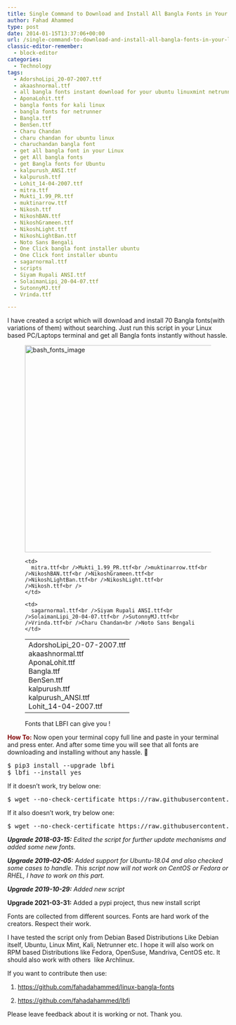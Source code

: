 ```yaml
---
title: Single Command to Download and Install All Bangla Fonts in Your Linux
author: Fahad Ahammed
type: post
date: 2014-01-15T13:37:06+00:00
url: /single-command-to-download-and-install-all-bangla-fonts-in-your-linux/
classic-editor-remember:
  - block-editor
categories:
  - Technology
tags:
  - AdorshoLipi_20-07-2007.ttf
  - akaashnormal.ttf
  - all bangla fonts instant download for your ubuntu linuxmint netrunner kororaa
  - AponaLohit.ttf
  - bangla fonts for kali linux
  - bangla fonts for netrunner
  - Bangla.ttf
  - BenSen.ttf
  - Charu Chandan
  - charu chandan for ubuntu linux
  - charuchandan bangla font
  - get all bangla font in your Linux
  - get All bangla fonts
  - get Bangla fonts for Ubuntu
  - kalpurush_ANSI.ttf
  - kalpurush.ttf
  - Lohit_14-04-2007.ttf
  - mitra.ttf
  - Mukti_1.99_PR.ttf
  - muktinarrow.ttf
  - Nikosh.ttf
  - NikoshBAN.ttf
  - NikoshGrameen.ttf
  - NikoshLight.ttf
  - NikoshLightBan.ttf
  - Noto Sans Bengali
  - One Click bangla font installer ubuntu
  - One Click font installer ubuntu
  - sagarnormal.ttf
  - scripts
  - Siyam Rupali ANSI.ttf
  - SolaimanLipi_20-04-07.ttf
  - SutonnyMJ.ttf
  - Vrinda.ttf

---
```

I have created a script which will download and install 70 Bangla fonts(with variations of them) without searching. Just run this script in your Linux based PC/Laptops terminal and get all Bangla fonts instantly without hassle.

<!--more-->

<div class="wp-block-image">
  <figure class="aligncenter"><a href="https://i0.wp.com/fahadahammed.com/wp-content/uploads/2014/01/bash_fonts_image.png"><img loading="lazy" width="660" height="472" src="https://i0.wp.com/fahadahammed.com/wp-content/uploads/2014/01/bash_fonts_image.png?resize=660%2C472" alt="bash_fonts_image" class="wp-image-1469" srcset="https://i0.wp.com/fahadahammed.com/wp-content/uploads/2014/01/bash_fonts_image.png?w=696&ssl=1 696w, https://i0.wp.com/fahadahammed.com/wp-content/uploads/2014/01/bash_fonts_image.png?resize=300%2C215&ssl=1 300w" sizes="(max-width: 660px) 100vw, 660px" data-recalc-dims="1" /></a></figure>
</div>

<figure class="wp-block-table is-style-regular">

<table>
  <tr>
    <td>
      AdorshoLipi_20-07-2007.ttf<br />akaashnormal.ttf<br />AponaLohit.ttf<br />Bangla.ttf<br />BenSen.ttf<br />kalpurush.ttf<br />kalpurush_ANSI.ttf<br />Lohit_14-04-2007.ttf
    </td>
    
    <td>
      mitra.ttf<br />Mukti_1.99_PR.ttf<br />muktinarrow.ttf<br />NikoshBAN.ttf<br />NikoshGrameen.ttf<br />NikoshLightBan.ttf<br />NikoshLight.ttf<br />Nikosh.ttf<br />
    </td>
    
    <td>
      sagarnormal.ttf<br />Siyam Rupali ANSI.ttf<br />SolaimanLipi_20-04-07.ttf<br />SutonnyMJ.ttf<br />Vrinda.ttf<br />Charu Chandan<br />Noto Sans Bengali
    </td>
  </tr>
</table><figcaption>Fonts that LBFI can give you !</figcaption></figure> 

**<span style="color: #800000;">How To:</span>** Now open your terminal copy full line and paste in your terminal and press enter. And after some time you will see that all fonts are downloading and installing without any hassle. 🙂

<pre class="EnlighterJSRAW" data-enlighter-language="shell" data-enlighter-theme="" data-enlighter-highlight="" data-enlighter-linenumbers="" data-enlighter-lineoffset="" data-enlighter-title="" data-enlighter-group="">$ pip3 install --upgrade lbfi
$ lbfi --install yes</pre>

If it doesn&#8217;t work, try below one:

<pre class="EnlighterJSRAW" data-enlighter-language="shell" data-enlighter-theme="" data-enlighter-highlight="" data-enlighter-linenumbers="" data-enlighter-lineoffset="" data-enlighter-title="" data-enlighter-group="">$ wget --no-check-certificate https://raw.githubusercontent.com/fahadahammed/linux-bangla-fonts/master/font.sh -O font.sh;chmod +x font.sh;bash font.sh;rm font.sh</pre>

If it also doesn&#8217;t work, try below one:

<pre class="EnlighterJSRAW" data-enlighter-language="shell" data-enlighter-theme="" data-enlighter-highlight="" data-enlighter-linenumbers="" data-enlighter-lineoffset="" data-enlighter-title="" data-enlighter-group="">$ wget --no-check-certificate https://raw.githubusercontent.com/fahadahammed/linux-bangla-fonts/master/dist/lbfi -O lbfi;chmod +x lbfi;./lbfi</pre>

_**Upgrade 2018-03-15:** Edited the script for further update mechanisms and added some new fonts._

_**Upgrade 2019-02-05:**&nbsp;Added support for Ubuntu-18.04 and also checked some cases to handle. This script now will not work on CentOS or Fedora or RHEL, I have to work on this part._

_**Upgrade 2019-10-29:** Added new script_

**Upgrade 2021-03-31:** Added a pypi project, thus new install script

Fonts are collected from different sources. Fonts are hard work of the creators. Respect their work.

I have tested the script only from Debian Based Distributions Like Debian itself, Ubuntu, Linux Mint, Kali, Netrunner etc. I hope it will also work on RPM based Distributions like Fedora, OpenSuse, Mandriva, CentOS etc. It should also work with others&nbsp; like Archlinux.

If you want to contribute then use:&nbsp;

1. <https://github.com/fahadahammed/linux-bangla-fonts>

2. <https://github.com/fahadahammed/lbfi>

Please leave feedback about it is working or not. Thank you.